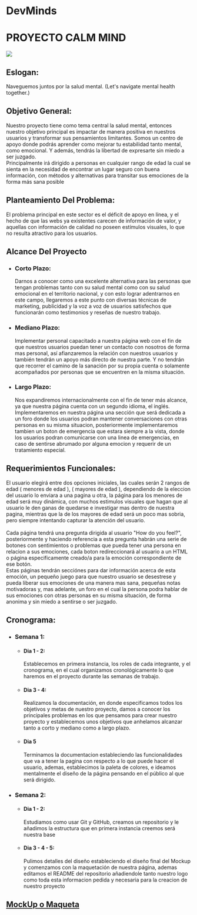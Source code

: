 # DevMinds

<h1>PROYECTO CALM MIND</h1>


<img src='https://repository-images.githubusercontent.com/798533854/5408f206-1fa0-459a-9d57-1302aa7e4bc0'>


<h2>Eslogan:</h2>
<p>Naveguemos juntos por la salud mental. (Let's navigate mental health together.)</p>



<h2>Objetivo General:</h2>
<p>Nuestro proyecto tiene como tema central la salud mental, entonces nuestro objetivo principal es impactar de manera positiva en nuestros usuarios y transformar sus pensamientos limitantes. Somos un centro de apoyo donde podrás aprender como mejorar tu estabilidad tanto mental, como emocional. Y además, tendrás la libertad de expresarte sin miedo a ser juzgado.<br>Principalmente irá dirigido a personas en cualquier rango de edad la cual se sienta en la necesidad de encontrar un lugar seguro con buena información, con métodos y alternativas para transitar sus emociones de la forma más sana posible</p>


<h2>Planteamiento Del Problema:</h2>
<p>
El problema principal en este sector es el déficit de apoyo en línea, y el hecho de que las webs ya existentes carecen de información de valor, y aquellas con información de calidad no poseen estímulos visuales, lo que no resulta atractivo para los usuarios.</p>



<h2>Alcance Del Proyecto</h2>
<ul>
    <li>
        <h3>Corto Plazo:</h3>
        <p>Darnos a conocer como una excelente alternativa para las personas que tengan problemas tanto con su salud mental como con su salud emocional en el territorio nacional, y con esto lograr adentrarnos en este campo, llegaremos a este punto con diversas técnicas de marketing, publicidad y la voz a voz de usuarios satisfechos que funcionarán como testimonios y reseñas de nuestro trabajo.</p>
    </li>
</ul>
<ul>
    <li>
        <h3>Mediano Plazo: </h3>
        <p>Implementar personal capacitado a nuestra página web con el fin de que nuestros usuarios puedan tener un contacto con nosotros de forma mas personal, así afianzaremos la relación con nuestros usuarios y también tendrán un apoyo más directo de nuestra parte. Y no tendrán que recorrer el camino de la sanación por su propia cuenta o solamente acompañados por personas que se encuentren en la misma situación.</p>
    </li>
</ul>
<ul>
    <li>
        <h3>Largo Plazo: </h3>
        <p>Nos expandiremos internacionalmente con el fin de tener más alcance, ya que nuestra página cuenta con un segundo idioma, el inglés.<br>
        Implementaremos en nuestra página una sección que será dedicada a un foro donde los usuarios podran mantener conversaciones con otras personas en su misma situacion, posteriormente implementaremos tambien un boton de emergencia que estara siempre a la vista, donde los usuarios podran comunicarse con una linea de emergencias, en caso de sentirse abrumado por alguna emocion y requerir de un tratamiento especial.</p>
    </li>
</ul>



<h2>Requerimientos Funcionales:</h2>
<p>El usuario elegirá entre dos opciones iniciales, las cuales serán 2 rangos de edad ( menores de edad ), ( mayores de edad ), dependiendo de la eleccion del usuario lo enviara a una pagina u otra, la página para los menores de edad será muy dinámica, con muchos estimulos visuales que hagan que al usuario le den ganas de quedarse e investigar mas dentro de nuestra pagina, mientras que la de los mayores de edad será un poco mas sobria, pero siempre intentando capturar la atención del usuario.<br> <br>
Cada página tendrá una pregunta dirigida al usuario "How do you feel?", posteriormente y haciendo referencia a esta pregunta habrán una serie de botones con sentimientos o problemas que pueda tener una persona en relacion a sus emociones, cada boton redireccionará al usuario a un HTML o página especificamente creado/a para la emoción correspondiente de ese botón.<br>
Estas páginas tendrán secciónes para dar información acerca de esta emoción, un pequeño juego para que nuestro usuario se desestrese y pueda liberar sus emociones de una manera mas sana, pequeñas notas motivadoras y, mas adelante, un foro en el cual la persona podra hablar de sus emociones con otras personas en su misma situación, de forma anonima y sin miedo a sentirse o ser juzgado.
</p>


<h2>Cronograma:</h2>
<ul>
    <li>
        <h3>Semana 1:</h3>
        <ul>
            <li>
                <h4>Dia 1 - 2:</h4>
                <p>Establecemos en primera instancia, los roles de cada integrante, y el cronograma, en el cual organizamos cronológicamente lo que haremos en el proyecto durante las semanas de trabajo.</p>
            </li>
            <li>
                <h4>Dia 3 - 4:</h4>
                <p>Realizamos la documentación, en donde especificamos todos los objetivos y metas de nuestro proyecto, damos a conocer los principales problemas en los que pensamos para crear nuestro proyecto y establecemos unos objetivos que anhelamos alcanzar tanto a corto y mediano como a largo plazo.</p>
            </li>
            <li>
                <h4>Dia 5</h4>
                <p>Terminamos la documentacion estableciendo las funcionalidades que va a tener la pagina con respecto a lo que puede hacer el usuario, ademas, establecimos la paleta de colores, e ideamos mentalmente el diseño de la página pensando en el público al que será dirigido.</p>
            </li>
        </ul>
    </li>
</ul>
<ul>
    <li>
        <h3>Semana 2:</h3>
        <ul>
            <li>
                <h4>Dia 1 - 2:</h4>
                <p>Estudiamos como usar Git y GitHub, creamos un repositorio y le añadimos la estructura que en primera instancia creemos será nuestra base</p>
            </li>
            <li>
                <h4>Dia 3 - 4 - 5:</h4>
                <p>Pulimos detalles del diseño estableciendo el diseño final del Mockup y comenzamos con la maquetación de nuestra página, ademas editamos el README del repositorio añadiendole tanto nuestro logo como toda esta informacion pedida y necesaria para la creacion de nuestro proyecto</p>
            </li>
        </ul>
    </li>
</ul>

<h2><a href="https://www.canva.com/design/DAGFT9Yq84E/MjOv2PYc2yXEZSl5ZCXABQ/edit?utm_content=DAGFT9Yq84E&utm_campaign=designshare&utm_medium=link2&utm_source=sharebutton">MockUp o Maqueta</a></h2>